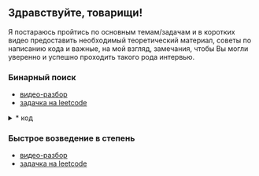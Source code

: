 ## Здравствуйте, товарищи!

Я постараюсь пройтись по основным темам/задачам и в коротких видео предоставить необходимый теоретический материал, советы по написанию кода и важные, на мой взгляд, замечания, чтобы Вы могли уверенно и успешно проходить такого рода интервью.

### Бинарный поиск
* [видео-разбор](https://youtu.be/fZ9VKq8ybq4)
* [задачка на leetcode](https://leetcode.com/problems/binary-search)
<details><summary>* код</summary>
<p>

```C++
int search(vector<int>& nums, int target) {
  if (nums.empty()) return -1;

  int l = 0;
  int r = nums.size(); // element after the last

  while (l + 1 < r) {
    int m = l + (r - l) / 2;
    if (a[m] > target) {
      r = m;
    } else {
      l = m;
    }
  }

  return a[l] == target ? l : -1;
}
```

</p>
</details>

### Быстрое возведение в степень
* [видео-разбор](https://youtu.be/swktXq5COtI)
* [задачка на leetcode](https://leetcode.com/problems/powx-n)
